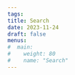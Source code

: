 ```yaml
---
tags: 
title: Search
date: 2023-11-24
draft: false
menus:
#  main:
#    weight: 80
#    name: "Search"
---
```


<link href="/pagefind/pagefind-ui.css" rel="stylesheet">
<script src="/pagefind/pagefind-ui.js"></script>
<div id="search"></div>
<script>
    window.addEventListener('DOMContentLoaded', (event) => {
        new PagefindUI({ element: "#search", showSubResults: true });
    });
</script>
